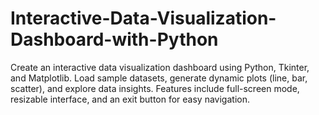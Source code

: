 # Interactive-Data-Visualization-Dashboard-with-Python
 Create an interactive data visualization dashboard using Python, Tkinter, and Matplotlib. Load sample datasets, generate dynamic plots (line, bar, scatter), and explore data insights. Features include full-screen mode, resizable interface, and an exit button for easy navigation.
